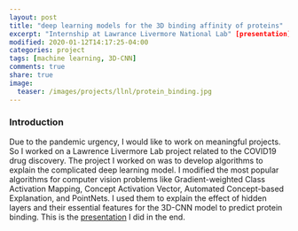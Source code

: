 ```yaml
---
layout: post
title: "deep learning models for the 3D binding affinity of proteins"
excerpt: "Internship at Lawrance Livermore National Lab" [presentation](/downloads/papers/Deep_Learning_Biology.pdf)
modified: 2020-01-12T14:17:25-04:00
categories: project
tags: [machine learning, 3D-CNN]
comments: true
share: true
image:
  teaser: /images/projects/llnl/protein_binding.jpg
---
```

<!-- 
Investigated 3D-CNN, GCNN, Fusion Model, GAM++ models to model the 3D binding affinity of
proteins for drug discovery -->


### Introduction

Due to the pandemic urgency, I would like to work on meaningful projects. So I worked on a Lawrence Livermore Lab project related to the COVID19 drug discovery. The project I worked on was to develop algorithms to explain the complicated deep learning model. I modified the most popular algorithms for computer vision problems like Gradient-weighted Class Activation Mapping,  Concept Activation Vector, Automated Concept-based Explanation, and PointNets. I used them to explain the effect of hidden layers and their essential features for the 3D-CNN model to predict protein binding. This is the [presentation](/downloads/papers/Deep_Learning_Biology.pdf) I did in the end. 

<!-- 
### Link to GitHub

[pdf](https://github.com/zzh237/llnl)
 -->
